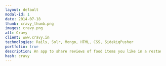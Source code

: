 ```yaml
---
layout: default
modal-id: 1
date: 2014-07-18
thumb: cravy_thumb.png
images: cravy.png
alt: Cravy
client: www.cravy.in
technologies: Rails, Solr, Mongo, HTML, CSS, SidekiqPusher
portfolio: true
description: An app to share reviews of food items you like in a restaurant around your city.
hash: cravy
---
```

